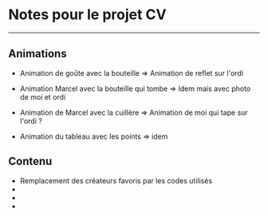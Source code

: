 # Notes pour le projet CV


---

## Animations

- Animation de goûte avec la bouteille => Animation de reflet sur l'ordi

- Animation Marcel avec la bouteille qui tombe => Idem mais avec photo de moi et ordi

- Animation de Marcel avec la cuillère => Animation de moi qui tape sur l'ordi ?

- Animation du tableau avec les points => idem


## Contenu

- Remplacement des créateurs favoris par les codes utilisés 
- 
- 
- 


